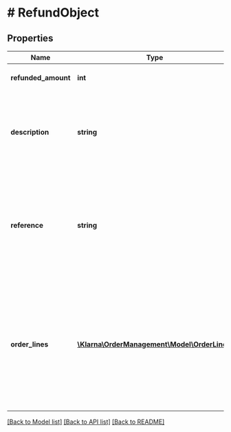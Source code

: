 # # RefundObject

## Properties

Name | Type | Description | Notes
------------ | ------------- | ------------- | -------------
**refunded_amount** | **int** | Refunded amount in minor units. | 
**description** | **string** | Description of the refund shown to the customer. Max length is 255 characters. | [optional] 
**reference** | **string** | Internal reference to the refund. This will be included in the settlement files. Max length is 255 characters. | [optional] 
**order_lines** | [**\Klarna\OrderManagement\Model\OrderLine[]**](OrderLine.md) | Order lines for the refund shown to the customer. Optional but increases the customer experience. Maximum 1000 order lines. | [optional] 

[[Back to Model list]](../../README.md#documentation-for-models) [[Back to API list]](../../README.md#documentation-for-api-endpoints) [[Back to README]](../../README.md)


